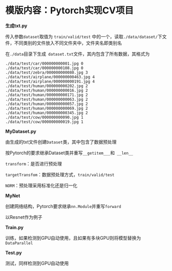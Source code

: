 # 模版内容：Pytorch实现CV项目

**生成txt.py**

传入参数`dataset`取值为 `train/valid/test` 中的一个，读取`./data/dataset/`下文件，不同类别的文件放入不同文件夹中，文件夹名即类别名

在`./data`目录下生成` dataset.txt`文件，其内包含了所有数据，其格式为

```
./data/test/car/000000000001.jpg 0
./data/test/car/000000000108.jpg 0
./data/test/zebra/000000000080.jpg 3
./data/test/airplane/000000000463.jpg 4
./data/test/airplane/000000000191.jpg 4
./data/test/human/000000000202.jpg 2
./data/test/human/000000000016.jpg 2
./data/test/human/000000000171.jpg 2
./data/test/human/000000000063.jpg 2
./data/test/human/000000000057.jpg 2
./data/test/human/000000000069.jpg 2
./data/test/human/000000000345.jpg 2
./data/test/cow/000000000090.jpg 1
./data/test/cow/000000000019.jpg 1 
```



**MyDataset.py**

由生成的txt文件创建`Dataset`类，其中包含了数据预处理

按Pytorch的要求继承Dataset类并重写`__getitem___`和` __len__`

`transform`：是否进行预处理

`targetTransfom`：数据预处理方式，`train/valid/test`

`NORM`：预处理采用标准化还是归一化



**MyNet**

创建网络结构，Pytorch要求继承`nn.Module`并重写`forward`

以Resnet作为例子



**Train.py**

训练，如果检测到GPU自动使用，且如果有多块GPU则将模型替换为`DataParallel`



**Test.py**

测试，同样检测到GPU自动使用